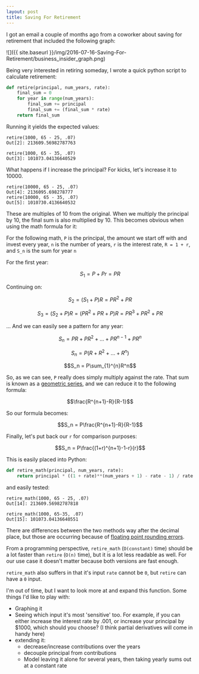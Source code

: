 ```yaml
---
layout: post
title: Saving For Retirement
---
```


I got an email a couple of months ago from a coworker about saving for retirement that included
the following graph:

![]({{ site.baseurl }}/img/2016-07-16-Saving-For-Retirement/business_insider_graph.png)

Being very interested in retiring someday, I wrote a quick python script to
calculate retirement:

```python
def retire(principal, num_years, rate):
    final_sum = 0
    for year in range(num_years):
        final_sum += principal
        final_sum += (final_sum * rate)
    return final_sum
```

Running it yields the expected values:

```
retire(1000, 65 - 25, .07)
Out[2]: 213609.56982787763

retire(1000, 65 - 35, .07)
Out[3]: 101073.04136640529
```

What happens if I increase the principal? For kicks, let's increase it to 10000.

```
retire(10000, 65 - 25, .07)
Out[4]: 2136095.698278777
retire(10000, 65 - 35, .07)
Out[5]: 1010730.4136640532
```

These are multiples of 10 from the original. When we multiply the principal by 10,
the final sum is also multiplied by 10. This becomes obvious when using the math formula for it:

For the following math, `P` is the principal, the amount we start off with and invest every year, `n` is the number of years, `r` is the interest rate, `R = 1 + r`, and `S_n` is the sum for year `n`

For the first year:

$$S_1 = P + Pr = PR$$

Continuing on:

$$S_2 = (S_1 + P)R = PR^2 + PR$$

$$S_3 = (S_2 + P)R = (PR^2 + PR + P)R = PR^3 + PR^2 + PR$$

... And we can easily see a pattern for any year:

$$S_n = PR + PR^2 + ...  +PR^{n-1} + PR^n$$

$$S_n = P(R + R^2 + ... + R^n)$$

$$S_n = P\sum_{1}^{n}R^n$$

So, as we can see, `P` really does simply multiply against the rate. 
That sum is known as a [geometric series](https://en.wikipedia.org/wiki/Geometric_series),
 and we can reduce it to the following formula:

$$\frac{R^{n+1}-R}{R-1}$$

So our formula becomes:

$$S_n = P\frac{R^{n+1}-R}{R-1}$$

Finally, let's put back our `r` for comparison purposes:

$$S_n = P\frac{(1+r)^{n+1}-1-r}{r}$$

This is easily placed into Python:

```python
def retire_math(principal, num_years, rate):
    return principal * ((1 + rate)**(num_years + 1) - rate - 1) / rate
```

and easily tested:

```
retire_math(1000, 65 - 25, .07)
Out[14]: 213609.56982787818

retire_math(1000, 65-35, .07)
Out[15]: 101073.04136640551
```

There are differences between the two methods way after the decimal place,
but those are occurring because of 
[floating point rounding errors](https://docs.oracle.com/cd/E19957-01/806-3568/ncg_goldberg.html).

From a programming perspective, `retire_math` (`O(constant)` time) should be a lot faster than `retire` (`O(n)` time),
but it is a lot less readable as well. For our use case it doesn't matter because both versions are fast enough.

`retire_math` also suffers in that it's input `rate` cannot be `0`, but `retire` can have a `0` input. 


I'm out of time, but I want to look more at and expand this function. Some things I'd like to play with:

- Graphing it
- Seeing which input it's most 'sensitive' too. For example, if you can either increase the interest rate by .001, or increase your principal by $1000, which should you choose? (I think partial derivatives will come in handy here)
- extending it:
  - decrease/increase contributions over the years
  - decouple principal from contributions
  - Model leaving it alone for several years, then taking yearly sums out at a constant rate

